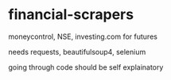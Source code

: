 # financial-scrapers
moneycontrol, NSE, investing.com for futures

needs requests, beautifulsoup4, selenium

going through code should be self explainatory
